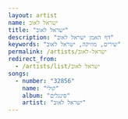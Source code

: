 ```yaml
---
layout: artist
name: ישראל לאוב
title: "ישראל לאוב"
description: "דף האמן ישראל לאוב"
keywords: "שירים, מוזיקה, ישראל לאוב"
permalink: /artists/ישראל-לאוב
redirect_from:
  - /artists/list/ישראל לאוב
songs:
  - number: "32856"
    name: "קולי"
    album: "סינגלים"
    artist: "ישראל לאוב"
---
```

